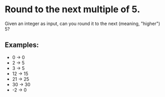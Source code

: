 <h1>Round to the next multiple of 5.</h1>

<p>Given an integer as input, can you round it to the next (meaning, "higher") 5?</p>
<h2>Examples:</h2>
<ul>
<li>0    ->   0</li>
<li>2    ->   5</li>
<li>3    ->   5</li>
<li>12   ->   15</li>
<li>21   ->   25</li>
<li>30   ->   30</li>
<li>-2   ->   0</li>
</ul>

